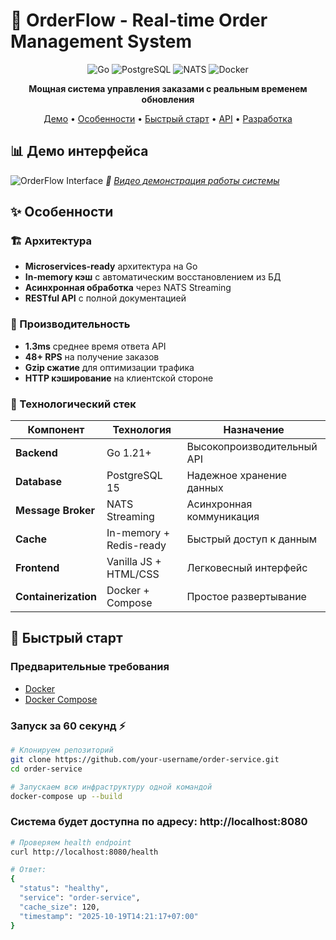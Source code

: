 # 🚀 OrderFlow - Real-time Order Management System

<div align="center">

![Go](https://img.shields.io/badge/Go-1.21+-00ADD8?style=for-the-badge&logo=go)
![PostgreSQL](https://img.shields.io/badge/PostgreSQL-15-336791?style=for-the-badge&logo=postgresql)
![NATS](https://img.shields.io/badge/NATS%20Streaming-2.10+-27AE60?style=for-the-badge)
![Docker](https://img.shields.io/badge/Docker-Enabled-2496ED?style=for-the-badge&logo=docker)

**Мощная система управления заказами с реальным временем обновления**

[Демо](#-демо-интерфейса) • [Особенности](#-особенности) • [Быстрый старт](#-быстрый-старт) • [API](#-api) • [Разработка](#-разработка)

</div>

## 📊 Демо интерфейса

![OrderFlow Interface](https://via.placeholder.com/800x400/667eea/ffffff?text=OrderFlow+Demo+Interface)
*🎥 [Видео демонстрация работы системы](#)*

## ✨ Особенности

### 🏗️ Архитектура
- **Microservices-ready** архитектура на Go
- **In-memory кэш** с автоматическим восстановлением из БД
- **Асинхронная обработка** через NATS Streaming
- **RESTful API** с полной документацией

### 🚀 Производительность
- **1.3ms** среднее время ответа API
- **48+ RPS** на получение заказов  
- **Gzip сжатие** для оптимизации трафика
- **HTTP кэширование** на клиентской стороне

### 🔧 Технологический стек
| Компонент | Технология | Назначение |
|-----------|------------|------------|
| **Backend** | Go 1.21+ | Высокопроизводительный API |
| **Database** | PostgreSQL 15 | Надежное хранение данных |
| **Message Broker** | NATS Streaming | Асинхронная коммуникация |
| **Cache** | In-memory + Redis-ready | Быстрый доступ к данным |
| **Frontend** | Vanilla JS + HTML/CSS | Легковесный интерфейс |
| **Containerization** | Docker + Compose | Простое развертывание |

## 🚀 Быстрый старт

### Предварительные требования
- [Docker](https://docs.docker.com/get-docker/) 
- [Docker Compose](https://docs.docker.com/compose/install/)

### Запуск за 60 секунд ⚡

```bash
# Клонируем репозиторий
git clone https://github.com/your-username/order-service.git
cd order-service

# Запускаем всю инфраструктуру одной командой
docker-compose up --build
```
### Система будет доступна по адресу: http://localhost:8080

```bash
# Проверяем health endpoint
curl http://localhost:8080/health

# Ответ:
{
  "status": "healthy",
  "service": "order-service", 
  "cache_size": 120,
  "timestamp": "2025-10-19T14:21:17+07:00"
}
```